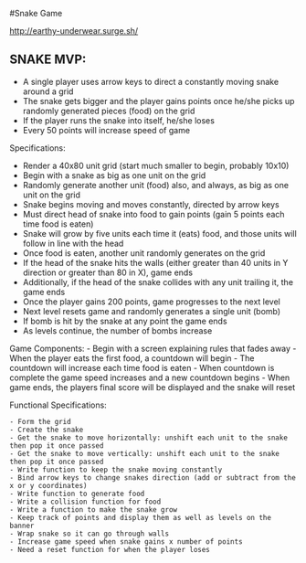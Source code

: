 #Snake Game

http://earthy-underwear.surge.sh/

## SNAKE MVP:

  - A single player uses arrow keys to direct a constantly moving snake around a grid
  - The snake gets bigger and the player gains points once he/she picks up randomly generated pieces (food) on the grid
  - If the player runs the snake into itself, he/she loses
  - Every 50 points will increase speed of game

Specifications:

  - Render a 40x80 unit grid (start much smaller to begin, probably 10x10)
  - Begin with a snake as big as one unit on the grid
  - Randomly generate another unit (food) also, and always, as big as one unit on the grid
  - Snake begins moving and moves constantly, directed by arrow keys
  - Must direct head of snake into food to gain points (gain 5 points each time food is eaten)
  - Snake will grow by five units each time it (eats) food, and those units will follow in line with the head
  - Once food is eaten, another unit randomly generates on the grid
  - If the head of the snake hits the walls (either greater than 40 units in Y direction or greater than 80 in X), game ends
  - Additionally, if the head of the snake collides with any unit trailing it, the game ends
  - Once the player gains 200 points, game progresses to the next level
  - Next level resets game and randomly generates a single unit (bomb)
  - If bomb is hit by the snake at any point the game ends
  - As levels continue, the number of bombs increase

  Game Components:
    - Begin with a screen explaining rules that fades away
    - When the player eats the first food, a countdown will begin
    - The countdown will increase each time food is eaten
    - When countdown is complete the game speed increases and a new countdown begins
    - When game ends, the players final score will be displayed and the snake will reset

  Functional Specifications:

    - Form the grid
    - Create the snake
    - Get the snake to move horizontally: unshift each unit to the snake then pop it once passed
    - Get the snake to move vertically: unshift each unit to the snake then pop it once passed
    - Write function to keep the snake moving constantly
    - Bind arrow keys to change snakes direction (add or subtract from the x or y coordinates)
    - Write function to generate food
    - Write a collision function for food
    - Write a function to make the snake grow
    - Keep track of points and display them as well as levels on the banner
    - Wrap snake so it can go through walls  
    - Increase game speed when snake gains x number of points
    - Need a reset function for when the player loses
